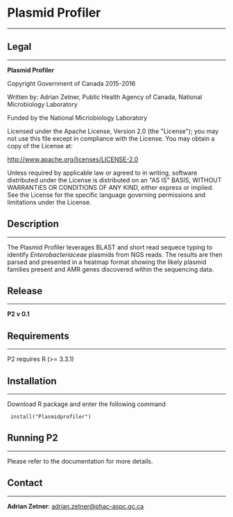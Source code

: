 # Plasmid Profiler #
--------------------

## Legal ##
-----------

 **Plasmid Profiler**

 Copyright Government of Canada 2015-2016

 Written by: Adrian Zetner, Public Health Agency of Canada,
     National Microbiology Laboratory

 Funded by the National Micriobiology Laboratory

 Licensed under the Apache License, Version 2.0 (the "License"); you may not use
 this file except in compliance with the License. You may obtain a copy of the
 License at:

 http://www.apache.org/licenses/LICENSE-2.0

 Unless required by applicable law or agreed to in writing, software distributed
 under the License is distributed on an "AS IS" BASIS, WITHOUT WARRANTIES OR
 CONDITIONS OF ANY KIND, either express or implied. See the License for the
 specific language governing permissions and limitations under the License.


## Description ##
-----------------

The Plasmid Profiler leverages BLAST and short read sequece typing to identify _Enterobacteriaceae_ plasmids from NGS reads.
The results are then parsed and presented in a heatmap format showing the likely plasmid families present and AMR genes discovered within
the sequencing data.




## Release ##
-------------

**P2 v 0.1**


## Requirements ##
------------------

P2 requires R (>= 3.3.1)

## Installation ##
------------------

Download R package and enter the following command

```
 install("Plasmidprofiler")
```

## Running P2 ##
---------------------

Please refer to the documentation for more details.

## Contact ##
-------------

**Adrian Zetner**: adrian.zetner@phac-aspc.gc.ca
